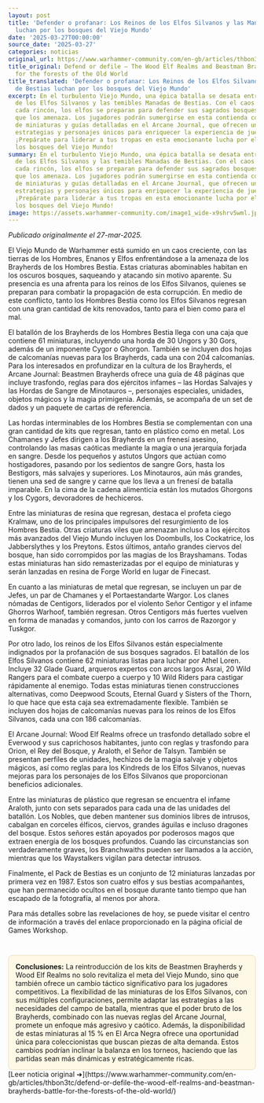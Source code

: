 ```yaml
---
layout: post
title: 'Defender o profanar: Los Reinos de los Elfos Silvanos y las Manadas de Bestias
  luchan por los bosques del Viejo Mundo'
date: '2025-03-27T00:00:00'
source_date: '2025-03-27'
categories: noticias
original_url: https://www.warhammer-community.com/en-gb/articles/thbon3tc/defend-or-defile-the-wood-elf-realms-and-beastman-brayherds-battle-for-the-forests-of-the-old-world/
title_original: Defend or defile – The Wood Elf Realms and Beastman Brayherds battle
  for the forests of the Old World
title_translated: 'Defender o profanar: Los Reinos de los Elfos Silvanos y las Manadas
  de Bestias luchan por los bosques del Viejo Mundo'
excerpt: En el turbulento Viejo Mundo, una épica batalla se desata entre los Reinos
  de los Elfos Silvanos y las temibles Manadas de Bestias. Con el caos acechando en
  cada rincón, los elfos se preparan para defender sus sagrados bosques de la corrupción
  que los amenaza. Los jugadores podrán sumergirse en esta contienda con nuevos kits
  de miniaturas y guías detalladas en el Arcane Journal, que ofrecen un sinfín de
  estrategias y personajes únicos para enriquecer la experiencia de juego equilibrado.
  ¡Prepárate para liderar a tus tropas en esta emocionante lucha por el destino de
  los bosques del Viejo Mundo!
summary: En el turbulento Viejo Mundo, una épica batalla se desata entre los Reinos
  de los Elfos Silvanos y las temibles Manadas de Bestias. Con el caos acechando en
  cada rincón, los elfos se preparan para defender sus sagrados bosques de la corrupción
  que los amenaza. Los jugadores podrán sumergirse en esta contienda con nuevos kits
  de miniaturas y guías detalladas en el Arcane Journal, que ofrecen un sinfín de
  estrategias y personajes únicos para enriquecer la experiencia de juego equilibrado.
  ¡Prepárate para liderar a tus tropas en esta emocionante lucha por el destino de
  los bosques del Viejo Mundo!
image: https://assets.warhammer-community.com/image1_wide-x9shrv5wml.jpg
---
```


*Publicado originalmente el 27-mar-2025.*


El Viejo Mundo de Warhammer está sumido en un caos creciente, con las tierras de los Hombres, Enanos y Elfos enfrentándose a la amenaza de los Brayherds de los Hombres Bestia. Estas criaturas abominables habitan en los oscuros bosques, saqueando y atacando sin motivo aparente. Su presencia es una afrenta para los reinos de los Elfos Silvanos, quienes se preparan para combatir la propagación de esta corrupción. En medio de este conflicto, tanto los Hombres Bestia como los Elfos Silvanos regresan con una gran cantidad de kits renovados, tanto para el bien como para el mal.

El batallón de los Brayherds de los Hombres Bestia llega con una caja que contiene 61 miniaturas, incluyendo una horda de 30 Ungors y 30 Gors, además de un imponente Cygor o Ghorgon. También se incluyen dos hojas de calcomanías nuevas para los Brayherds, cada una con 204 calcomanías. Para los interesados en profundizar en la cultura de los Brayherds, el Arcane Journal: Beastmen Brayherds ofrece una guía de 48 páginas que incluye trasfondo, reglas para dos ejércitos infames – las Hordas Salvajes y las Hordas de Sangre de Minotauros –, personajes especiales, unidades, objetos mágicos y la magia primigenia. Además, se acompaña de un set de dados y un paquete de cartas de referencia.

Las hordas interminables de los Hombres Bestia se complementan con una gran cantidad de kits que regresan, tanto en plástico como en metal. Los Chamanes y Jefes dirigen a los Brayherds en un frenesí asesino, controlando las masas caóticas mediante la magia o una jerarquía forjada en sangre. Desde los pequeños y astutos Ungors que actúan como hostigadores, pasando por los sedientos de sangre Gors, hasta los Bestigors, más salvajes y superiores. Los Minotauros, aún más grandes, tienen una sed de sangre y carne que los lleva a un frenesí de batalla imparable. En la cima de la cadena alimenticia están los mutados Ghorgons y los Cygors, devoradores de hechiceros.

Entre las miniaturas de resina que regresan, destaca el profeta ciego Kralmaw, uno de los principales impulsores del resurgimiento de los Hombres Bestia. Otras criaturas viles que amenazan incluso a los ejércitos más avanzados del Viejo Mundo incluyen los Doombulls, los Cockatrice, los Jabberslythes y los Preytons. Estos últimos, antaño grandes ciervos del bosque, han sido corrompidos por las magias de los Brayshamans. Todas estas miniaturas han sido remasterizadas por el equipo de miniaturas y serán lanzadas en resina de Forge World en lugar de Finecast.

En cuanto a las miniaturas de metal que regresan, se incluyen un par de Jefes, un par de Chamanes y el Portaestandarte Wargor. Los clanes nómadas de Centigors, liderados por el violento Señor Centigor y el infame Ghorros Warhoof, también regresan. Otros Centigors más fuertes vuelven en forma de manadas y comandos, junto con los carros de Razorgor y Tuskgor.

Por otro lado, los reinos de los Elfos Silvanos están especialmente indignados por la profanación de sus bosques sagrados. El batallón de los Elfos Silvanos contiene 62 miniaturas listas para luchar por Athel Loren. Incluye 32 Glade Guard, arqueros expertos con arcos largos Asrai, 20 Wild Rangers para el combate cuerpo a cuerpo y 10 Wild Riders para castigar rápidamente al enemigo. Todas estas miniaturas tienen construcciones alternativas, como Deepwood Scouts, Eternal Guard y Sisters of the Thorn, lo que hace que esta caja sea extremadamente flexible. También se incluyen dos hojas de calcomanías nuevas para los reinos de los Elfos Silvanos, cada una con 186 calcomanías.

El Arcane Journal: Wood Elf Realms ofrece un trasfondo detallado sobre el Everwood y sus caprichosos habitantes, junto con reglas y trasfondo para Orion, el Rey del Bosque, y Araloth, el Señor de Talsyn. También se presentan perfiles de unidades, hechizos de la magia salvaje y objetos mágicos, así como reglas para los Kindreds de los Elfos Silvanos, nuevas mejoras para los personajes de los Elfos Silvanos que proporcionan beneficios adicionales.

Entre las miniaturas de plástico que regresan se encuentra el infame Araloth, junto con sets separados para cada una de las unidades del batallón. Los Nobles, que deben mantener sus dominios libres de intrusos, cabalgan en corceles élficos, ciervos, grandes águilas e incluso dragones del bosque. Estos señores están apoyados por poderosos magos que extraen energía de los bosques profundos. Cuando las circunstancias son verdaderamente graves, los Branchwaiths pueden ser llamados a la acción, mientras que los Waystalkers vigilan para detectar intrusos.

Finalmente, el Pack de Bestias es un conjunto de 12 miniaturas lanzadas por primera vez en 1987. Estos son cuatro elfos y sus bestias acompañantes, que han permanecido ocultos en el bosque durante tanto tiempo que han escapado de la fotografía, al menos por ahora.

Para más detalles sobre las revelaciones de hoy, se puede visitar el centro de información a través del enlace proporcionado en la página oficial de Games Workshop.

<div style="margin-top:3em;padding:1em;background:#fef8e6;border:1px solid #eadbbd;border-radius:8px;">
<strong>Conclusiones:</strong> La reintroducción de los kits de Beastmen Brayherds y Wood Elf Realms no solo revitaliza el meta del Viejo Mundo, sino que también ofrece un cambio táctico significativo para los jugadores competitivos. La flexibilidad de las miniaturas de los Elfos Silvanos, con sus múltiples configuraciones, permite adaptar las estrategias a las necesidades del campo de batalla, mientras que el poder bruto de los Brayherds, combinado con las nuevas reglas del Arcane Journal, promete un enfoque más agresivo y caótico. Además, la disponibilidad de estas miniaturas al 15 % en El Arca Negra ofrece una oportunidad única para coleccionistas que buscan piezas de alta demanda. Estos cambios podrían inclinar la balanza en los torneos, haciendo que las partidas sean más dinámicas y estratégicamente ricas.
</div>
[Leer noticia original ➜](https://www.warhammer-community.com/en-gb/articles/thbon3tc/defend-or-defile-the-wood-elf-realms-and-beastman-brayherds-battle-for-the-forests-of-the-old-world/)